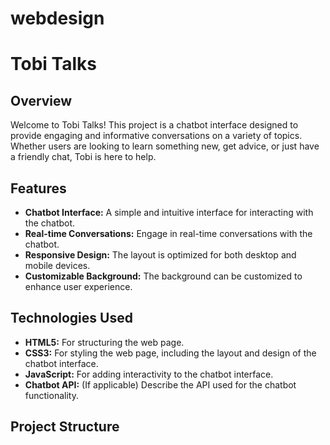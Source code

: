 # webdesign
 
# Tobi Talks

## Overview

Welcome to Tobi Talks! This project is a chatbot interface designed to provide engaging and informative conversations on a variety of topics. Whether users are looking to learn something new, get advice, or just have a friendly chat, Tobi is here to help.

## Features

- **Chatbot Interface:** A simple and intuitive interface for interacting with the chatbot.
- **Real-time Conversations:** Engage in real-time conversations with the chatbot.
- **Responsive Design:** The layout is optimized for both desktop and mobile devices.
- **Customizable Background:** The background can be customized to enhance user experience.

## Technologies Used

- **HTML5:** For structuring the web page.
- **CSS3:** For styling the web page, including the layout and design of the chatbot interface.
- **JavaScript:** For adding interactivity to the chatbot interface.
- **Chatbot API:** (If applicable) Describe the API used for the chatbot functionality.

## Project Structure

